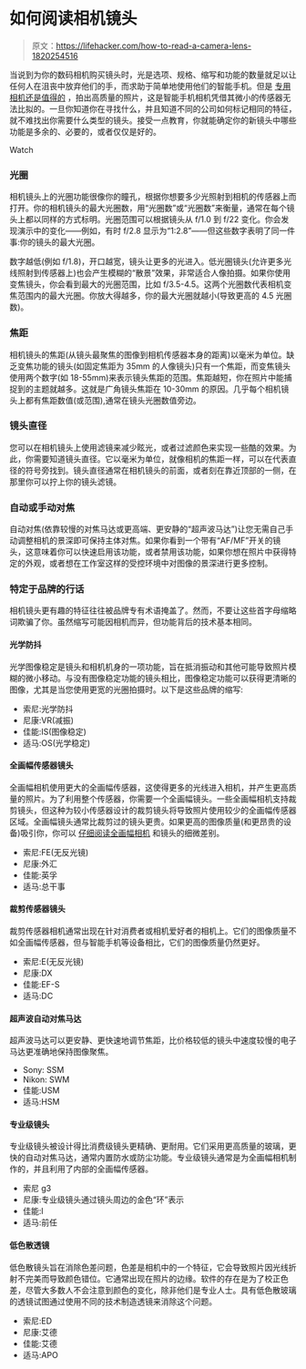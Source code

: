 # 如何阅读相机镜头

> 原文：<https://lifehacker.com/how-to-read-a-camera-lens-1820254516>

当说到为你的数码相机购买镜头时，光是选项、规格、缩写和功能的数量就足以让任何人在沮丧中放弃他们的手，而求助于简单地使用他们的智能手机。但是 [专用相机还是值得的](http://fieldguide.gizmodo.com/4-situations-where-a-dedicated-camera-still-smokes-a-sm-1819673527) ，拍出高质量的照片，这是智能手机相机凭借其微小的传感器无法比拟的。一旦你知道你在寻找什么，并且知道不同的公司如何标记相同的特征，就不难找出你需要什么类型的镜头。接受一点教育，你就能确定你的新镜头中哪些功能是多余的、必要的，或者仅仅是好的。

Watch

### **光圈**

相机镜头上的光圈功能很像你的瞳孔，根据你想要多少光照射到相机的传感器上而打开。你的相机镜头的最大光圈数，用“光圈数”或“光圈数”来衡量，通常在每个镜头上都以同样的方式标明。光圈范围可以根据镜头从 f/1.0 到 f/22 变化。你会发现演示中的变化——例如，有时 f/2.8 显示为“1:2.8”——但这些数字表明了同一件事:你的镜头的最大光圈。

数字越低(例如 f/1.8)，开口越宽，镜头让更多的光进入。低光圈镜头(允许更多光线照射到传感器上)也会产生模糊的“散景”效果，非常适合人像拍摄。如果你使用变焦镜头，你会看到最大的光圈范围，比如 f/3.5-4.5。这两个光圈数代表相机变焦范围内的最大光圈。你放大得越多，你的最大光圈就越小(导致更高的 4.5 光圈数)。

### **焦距**

相机镜头的焦距(从镜头最聚焦的图像到相机传感器本身的距离)以毫米为单位。缺乏变焦功能的镜头(如固定焦距为 35mm 的人像镜头)只有一个焦距，而变焦镜头使用两个数字(如 18-55mm)来表示镜头焦距的范围。焦距越短，你在照片中能捕捉到的主题就越多。这就是广角镜头焦距在 10-30mm 的原因。几乎每个相机镜头上都有焦距数值(或范围),通常在镜头光圈数值旁边。

### **镜头直径**

您可以在相机镜头上使用滤镜来减少眩光，或者过滤颜色来实现一些酷的效果。为此，你需要知道镜头直径。它以毫米为单位，就像相机的焦距一样，可以在代表直径的符号旁找到。镜头直径通常在相机镜头的前面，或者刻在靠近顶部的一侧，在那里你可以拧上你的镜头滤镜。

### **自动或手动对焦**

自动对焦(依靠较慢的对焦马达或更高端、更安静的“超声波马达”)让您无需自己手动调整相机的景深即可保持主体对焦。如果你看到一个带有“AF/MF”开关的镜头，这意味着你可以快速启用该功能，或者禁用该功能，如果你想在照片中获得特定的外观，或者想在工作室这样的受控环境中对图像的景深进行更多控制。

### **特定于品牌的行话**

相机镜头更有趣的特征往往被品牌专有术语掩盖了。然而，不要让这些首字母缩略词欺骗了你。虽然缩写可能因相机而异，但功能背后的技术基本相同。

#### **光学防抖**

光学图像稳定是镜头和相机机身的一项功能，旨在抵消振动和其他可能导致照片模糊的微小移动。与没有图像稳定功能的镜头相比，图像稳定功能可以获得更清晰的图像，尤其是当您使用更宽的光圈拍摄时。以下是这些品牌的缩写:

*   索尼:光学防抖
*   尼康:VR(减振)
*   佳能:IS(图像稳定)
*   适马:OS(光学稳定)

#### **全画幅传感器镜头**

全画幅相机使用更大的全画幅传感器，这使得更多的光线进入相机，并产生更高质量的照片。为了利用整个传感器，你需要一个全画幅镜头。一些全画幅相机支持裁剪镜头，但这种为较小传感器设计的裁剪镜头将导致照片使用较少的全画幅传感器区域。全画幅镜头通常比裁剪过的镜头更贵。如果更高的图像质量(和更昂贵的设备)吸引你，你可以 [仔细阅读全画幅相机](https://www.borrowlenses.com/blog/new-dslr-owners-what-you-must-know-about-full-frame-vs-crop-frame-sensors-before-choosing-a-lens/) 和镜头的细微差别。

*   索尼:FE(无反光镜)
*   尼康:外汇
*   佳能:英孚
*   适马:总干事

#### **裁剪传感器镜头**

裁剪传感器相机通常出现在针对消费者或相机爱好者的相机上。它们的图像质量不如全画幅传感器，但与智能手机等设备相比，它们的图像质量仍然更好。

*   索尼:E(无反光镜)
*   尼康:DX
*   佳能:EF-S
*   适马:DC

#### **超声波自动对焦马达**

超声波马达可以更安静、更快速地调节焦距，比价格较低的镜头中速度较慢的电子马达更准确地保持图像聚焦。

*   Sony: SSM
*   Nikon: SWM
*   佳能:USM
*   适马:HSM

#### **专业级镜头**

专业级镜头被设计得比消费级镜头更精确、更耐用。它们采用更高质量的玻璃，更快的自动对焦马达，通常内置防水或防尘功能。专业级镜头通常是为全画幅相机制作的，并且利用了内部的全画幅传感器。

*   索尼 g3
*   尼康:专业级镜头通过镜头周边的金色“环”表示
*   佳能:l
*   适马:前任

#### **低色散透镜**

低色散镜头旨在消除色差问题，色差是相机中的一个特征，它会导致照片因光线折射不完美而导致颜色错位。它通常出现在照片的边缘。软件的存在是为了校正色差，尽管大多数人不会注意到颜色的变化，除非他们是专业人士。具有低色散玻璃的透镜试图通过使用不同的技术制造透镜来消除这个问题。

*   索尼:ED
*   尼康:艾德
*   佳能:艾德
*   适马:APO